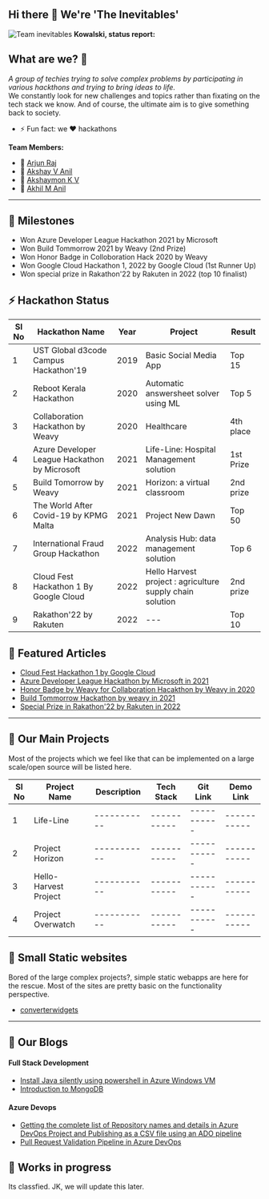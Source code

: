 ## Hi there 👋 We're 'The Inevitables'

![Team inevitables](https://a-static.besthdwallpaper.com/penguins-of-madagascar-plucky-penguins-wallpaper-4320x1440-14052_107.jpg)
**Kowalski, status report:**

## What are we? 🧙

*A group of techies trying to solve complex problems by participating in various hackthons and trying to bring ideas to life.* <br/>
We constantly look for new challenges and topics rather than fixating on the tech stack we know. And of course, the ultimate aim is to give something back to society.

- ⚡ Fun fact: we ❤️ hackathons

**Team Members:**
- 🧙 [Arjun Raj](https://www.linkedin.com/in/arjun-raj-pala/) 
- 🧙 [Akshay V Anil](https://www.linkedin.com/in/akshay-v-anil-8691ba7b/)
- 🧙 [Akshaymon K V](https://www.linkedin.com/in/akshaymonkvn3/)
- 🧙 [Akhil M Anil](https://www.linkedin.com/in/akhil-m-anil-2bb54a122/)

 
---
## 🌈 Milestones

- Won Azure Developer League Hackathon 2021 by Microsoft
- Won Build Tommorrow 2021 by Weavy (2nd Prize)
- Won Honor Badge in Colloboration Hack 2020 by Weavy
- Won Google Cloud Hackathon 1, 2022 by Google Cloud (1st Runner Up)
- Won special prize in Rakathon'22 by Rakuten in 2022 (top 10 finalist)

## ⚡ Hackathon Status

| **Sl No** | **Hackathon Name** | **Year** | **Project** | **Result** |
| ----------- | ----------- | ----------- | ----------- | ----------- |
| 1 |  UST Global d3code Campus Hackathon'19|  2019 | Basic Social Media App  | Top 15   |
| 2 | Reboot Kerala Hackathon |  2020 | Automatic answersheet solver using ML | Top 5  |
| 3 |  Collaboration Hackathon by Weavy| 2020  | Healthcare  | 4th place   |
| 4 | Azure Developer League Hackathon by Microsoft | 2021   | Life-Line: Hospital Management solution  | 1st Prize  |
| 5 |  Build Tomorrow by Weavy | 2021  | Horizon: a virtual classroom  | 2nd prize  |
| 6 | The World After Covid-19 by KPMG Malta | 2021  | Project New Dawn  | Top 50   |
| 7 | International Fraud Group Hackathon | 2022  | Analysis Hub: data management solution  | Top 6  |
| 8 | Cloud Fest Hackathon 1 By Google Cloud | 2022  | Hello Harvest project : agriculture supply chain solution   | 2nd prize  |
| 9 | Rakathon'22 by Rakuten | 2022 | --- | Top 10 |

## 🍿 Featured Articles

- [Cloud Fest Hackathon 1 by Google Cloud](https://www.hackerearth.com/challenges/hackathon/cloud-fest-hackathon-i-presented-by-google-cloud/)
- [Azure Developer League Hackathon by Microsoft in 2021](https://www.hackerearth.com/challenges/hackathon/azure-developer-league-hackathon/?utm_source=challenges-modern&utm_campaign=registered-challenges&utm_medium=right-panel)
- [Honor Badge by Weavy for Collaboration Hacakthon by Weavy in 2020](https://www.weavy.com/developer/hackathons/collabhack20/collabhack20-theinevitables)
- [Build Tommorrow Hackathon by weavy in 2021](https://www.weavy.com/developer/hackathons/buildtmr21-the-inevitables)
- [Special Prize in Rakathon'22 by Rakuten in 2022](https://xathon.mettl.com/event/Rakathon_22)
---
##  🍿 Our Main Projects

Most of the projects which we feel like that can be implemented on a large scale/open source will be listed here.

| Sl No | Project Name  | Description | Tech Stack | Git Link | Demo Link |
| ----------- | ----------- | ----------- | ----------- | ----------- |----------- |
| 1 | Life-Line | ----------- | ----------- | ----------- |----------- |
| 2 | Project Horizon | ----------- | ----------- | ----------- |----------- |
| 3 | Hello-Harvest Project | ----------- | ----------- | ----------- |----------- |
| 4 | Project Overwatch | ----------- | ----------- | ----------- |----------- |

## 🍿 Small Static websites
Bored of the large complex projects?, simple static webapps are here for the rescue. Most of the sites are pretty basic on the functionality perspective.
- [converterwidgets](https://myconverterwidgets.herokuapp.com/)

---
## 🍿 Our Blogs

#### Full Stack Development

- [Install Java silently using powershell in Azure Windows VM](https://tech-inevitables.blogspot.com/2022/08/install-java-silently-using-powershell.html)
- [ Introduction to MongoDB ](https://tech-inevitables.blogspot.com/2022/09/MongoDB.html)

#### Azure Devops

- [Getting the complete list of Repository names and details in Azure DevOps Project and Publishing as a CSV file using an ADO pipeline](https://tech-inevitables.blogspot.com/2022/10/list-of-repos-in-azure-devops-project.html)
- [Pull Request Validation Pipeline in Azure DevOps](https://tech-inevitables.blogspot.com/2022/10/pull-request-validation-pipeline-for.html)

## 🍿 Works in progress
Its classfied. JK, we will update this later.




